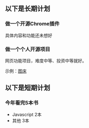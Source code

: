 ## 以下是长期计划

### 做一个开源Chrome插件

具体内容和功能还未想好

### 做一个个人开源项目

网页功能项目，难度中等、投资中等就好。

示例：[图床](https://www.superbed.cn/)



## 以下是短期计划

### 今年看完5本书

- Javascript 2本
- 其他 3本